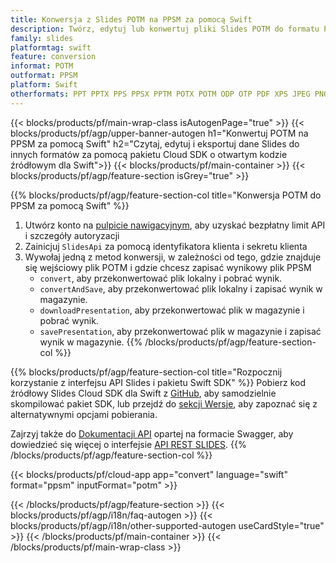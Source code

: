 ```yaml
---
title: Konwersja z Slides POTM na PPSM za pomocą Swift
description: Twórz, edytuj lub konwertuj pliki Slides POTM do formatu PPSM za pomocą interfejsu API REST i pakietu SDK Swift o otwartym kodzie źródłowym
family: slides
platformtag: swift
feature: conversion
informat: POTM
outformat: PPSM
platform: Swift
otherformats: PPT PPTX PPS PPSX PPTM POTX POTM ODP OTP PDF XPS JPEG PNG BMP TIFF SVG HTML SWF HTML5 GIF XAML XML MD MPEG4
---
```


{{< blocks/products/pf/main-wrap-class isAutogenPage="true" >}}
{{< blocks/products/pf/agp/upper-banner-autogen h1="Konwertuj POTM na PPSM za pomocą Swift" h2="Czytaj, edytuj i eksportuj dane Slides do innych formatów za pomocą pakietu Cloud SDK o otwartym kodzie źródłowym dla Swift">}}
{{< blocks/products/pf/main-container >}}
{{< blocks/products/pf/agp/feature-section isGrey="true" >}}

{{% blocks/products/pf/agp/feature-section-col title="Konwersja POTM do PPSM za pomocą Swift" %}}
1. Utwórz konto na <a href="https://dashboard.aspose.cloud/">pulpicie nawigacyjnym</a>, aby uzyskać bezpłatny limit API i szczegóły autoryzacji
1. Zainicjuj ```SlidesApi``` za pomocą identyfikatora klienta i sekretu klienta
1. Wywołaj jedną z metod konwersji, w zależności od tego, gdzie znajduje się wejściowy plik POTM i gdzie chcesz zapisać wynikowy plik PPSM
    - ```convert```, aby przekonwertować plik lokalny i pobrać wynik.
    - ```convertAndSave```, aby przekonwertować plik lokalny i zapisać wynik w magazynie.
    - ```downloadPresentation```, aby przekonwertować plik w magazynie i pobrać wynik.
    - ```savePresentation```, aby przekonwertować plik w magazynie i zapisać wynik w magazynie.
{{% /blocks/products/pf/agp/feature-section-col %}}

{{% blocks/products/pf/agp/feature-section-col title="Rozpocznij korzystanie z interfejsu API Slides i pakietu Swift SDK" %}}
Pobierz kod źródłowy Slides Cloud SDK dla Swift z [GitHub](https://github.com/aspose-slides-cloud/aspose-slides-cloud-swift), aby samodzielnie skompilować pakiet SDK, lub przejdź do [sekcji Wersje](https://releases.aspose.cloud/), aby zapoznać się z alternatywnymi opcjami pobierania.

Zajrzyj także do [Dokumentacji API](https://apireference.aspose.cloud/slides/) opartej na formacie Swagger, aby dowiedzieć się więcej o interfejsie [API REST SLIDES](https://products.aspose.cloud/slides/curl/).
{{% /blocks/products/pf/agp/feature-section-col %}}

{{< blocks/products/pf/cloud-app app="convert" language="swift" format="ppsm" inputFormat="potm" >}}

{{< /blocks/products/pf/agp/feature-section >}}
{{< blocks/products/pf/agp/i18n/faq-autogen >}}
{{< blocks/products/pf/agp/i18n/other-supported-autogen useCardStyle="true" >}}
{{< /blocks/products/pf/main-container >}}
{{< /blocks/products/pf/main-wrap-class >}}